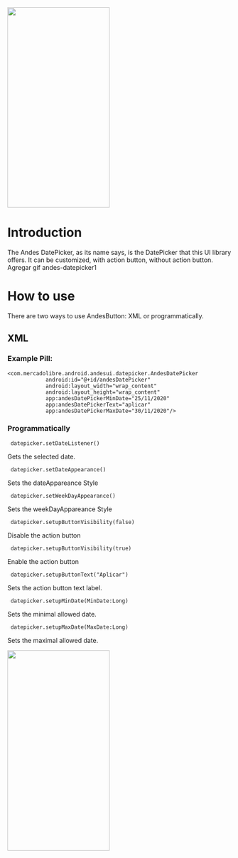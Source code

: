 <img src="https://user-images.githubusercontent.com/17315076/100236434-6ecd6680-2f0c-11eb-8c8d-9702b8a5ac01.gif" width="230" height="450"/>

# Introduction
The Andes DatePicker, as its name says, is the DatePicker that this UI library offers.
It can be customized, with action button, without action button.
Agregar gif andes-datepicker1
# How to use
There are two ways to use AndesButton: XML or programmatically. 
## XML
### Example Pill:
```
<com.mercadolibre.android.andesui.datepicker.AndesDatePicker
            android:id="@+id/andesDatePicker"
            android:layout_width="wrap_content"
            android:layout_height="wrap_content"
            app:andesDatePickerMinDate="25/11/2020"
            app:andesDatePickerText="aplicar"
            app:andesDatePickerMaxDate="30/11/2020"/>
```
### Programmatically
```
 datepicker.setDateListener()
```
 Gets the selected date.

```
 datepicker.setDateAppearance()
```
 Sets the dateAppareance Style

```
 datepicker.setWeekDayAppearance()
```
 Sets the weekDayAppareance Style

```
 datepicker.setupButtonVisibility(false)       
``` 
 Disable the action button

```
 datepicker.setupButtonVisibility(true)
```
 Enable the action button

```
 datepicker.setupButtonText("Aplicar")
```
 Sets the action button text label.

```
 datepicker.setupMinDate(MinDate:Long)
```
 Sets the minimal allowed date.

```
 datepicker.setupMaxDate(MaxDate:Long)
```
 Sets the maximal allowed date.

<img src="https://user-images.githubusercontent.com/17315076/100236434-6ecd6680-2f0c-11eb-8c8d-9702b8a5ac01.gif" width="230" height="450"/>
